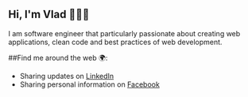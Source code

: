 ## Hi, I'm Vlad 👨🏻‍💻

I am software engineer that particularly passionate about creating web applications, clean code and best practices of web development.

##Find me around the web 🌍:
 - Sharing updates on [LinkedIn](https://www.linkedin.com/in/vladyslav-burdeniuk/)
 - Sharing personal information on [Facebook](https://www.facebook.com/burdenyuchok/)

